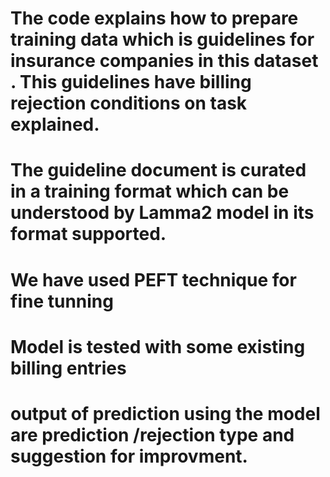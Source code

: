 # The code explains how to prepare training data which is guidelines for insurance companies in this dataset . This guidelines have billing rejection conditions on task  explained. 
# The guideline  document is curated in a training  format which can be understood by Lamma2 model in its format supported.
# We have used PEFT technique for fine tunning 
# Model is tested with  some existing billing entries
# output of prediction using the model are  prediction /rejection type and suggestion for improvment.
